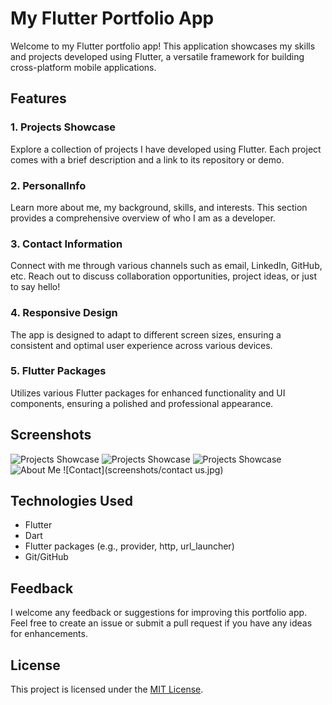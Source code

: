 # My Flutter Portfolio App

Welcome to my Flutter portfolio app! This application showcases my skills and projects developed using Flutter, a versatile framework for building cross-platform mobile applications.

## Features

### 1. Projects Showcase

Explore a collection of projects I have developed using Flutter. Each project comes with a brief description and a link to its repository or demo.

### 2. PersonalInfo

Learn more about me, my background, skills, and interests. This section provides a comprehensive overview of who I am as a developer.

### 3. Contact Information

Connect with me through various channels such as email, LinkedIn, GitHub, etc. Reach out to discuss collaboration opportunities, project ideas, or just to say hello!

### 4. Responsive Design

The app is designed to adapt to different screen sizes, ensuring a consistent and optimal user experience across various devices.

### 5. Flutter Packages

Utilizes various Flutter packages for enhanced functionality and UI components, ensuring a polished and professional appearance.

## Screenshots

![Projects Showcase](screenshots/PortfolioApp1.png) ![Projects Showcase](screenshots/portfolioapp2.png) ![Projects Showcase](screenshots/portfolioapp3.png)
![About Me](screenshots/personalInfo.jpg)
![Contact](screenshots/contact us.jpg)
## Technologies Used

- Flutter
- Dart
- Flutter packages (e.g., provider, http, url_launcher)
- Git/GitHub

## Feedback

I welcome any feedback or suggestions for improving this portfolio app. Feel free to create an issue or submit a pull request if you have any ideas for enhancements.

## License

This project is licensed under the [MIT License](LICENSE).

